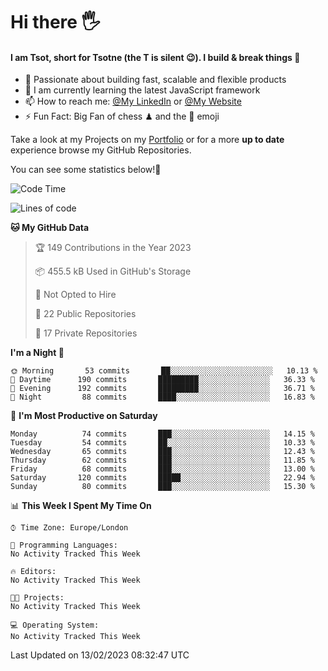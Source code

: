 # Hi there :raised_hand_with_fingers_splayed:
#### I am Tsot, short for Tsotne (the T is silent :wink:). I build & break things :space_invader:
- :telescope: Passionate about building fast, scalable and flexible products
- :seedling: I am currently learning the latest JavaScript framework 
- :mailbox: How to reach me: [@My LinkedIn](https://www.linkedin.com/in/tsotne-gvadzabia/) or [@My Website](https://tsotne.co.uk/contact)
- :zap: Fun Fact: Big Fan of chess ♟ and the 👾 emoji

Take a look at my Projects on my [Portfolio](https://tsotne.co.uk/) or for a more **up to date** experience browse my GitHub Repositories.

You can see some statistics below!:space_invader:
<!--START_SECTION:waka-->
![Code Time](http://img.shields.io/badge/Code%20Time-761%20hrs%202%20mins-blue)

![Lines of code](https://img.shields.io/badge/From%20Hello%20World%20I%27ve%20Written-666%20Thousand%20lines%20of%20code-blue)

**🐱 My GitHub Data** 

> 🏆 149 Contributions in the Year 2023
 > 
> 📦 455.5 kB Used in GitHub's Storage 
 > 
> 🚫 Not Opted to Hire
 > 
> 📜 22 Public Repositories 
 > 
> 🔑 17 Private Repositories  
 > 
**I'm a Night 🦉** 

```text
🌞 Morning       53 commits       ██░░░░░░░░░░░░░░░░░░░░░░░   10.13 % 
🌆 Daytime      190 commits       █████████░░░░░░░░░░░░░░░░   36.33 % 
🌃 Evening      192 commits       █████████░░░░░░░░░░░░░░░░   36.71 % 
🌙 Night         88 commits       ████░░░░░░░░░░░░░░░░░░░░░   16.83 % 

```
📅 **I'm Most Productive on Saturday** 

```text
Monday          74 commits       ███░░░░░░░░░░░░░░░░░░░░░░   14.15 % 
Tuesday         54 commits       ██░░░░░░░░░░░░░░░░░░░░░░░   10.33 % 
Wednesday       65 commits       ███░░░░░░░░░░░░░░░░░░░░░░   12.43 % 
Thursday        62 commits       ███░░░░░░░░░░░░░░░░░░░░░░   11.85 % 
Friday          68 commits       ███░░░░░░░░░░░░░░░░░░░░░░   13.00 % 
Saturday       120 commits       █████░░░░░░░░░░░░░░░░░░░░   22.94 % 
Sunday          80 commits       ███░░░░░░░░░░░░░░░░░░░░░░   15.30 % 

```


📊 **This Week I Spent My Time On** 

```text
⌚︎ Time Zone: Europe/London

💬 Programming Languages: 
No Activity Tracked This Week

🔥 Editors: 
No Activity Tracked This Week

🐱‍💻 Projects: 
No Activity Tracked This Week

💻 Operating System: 
No Activity Tracked This Week

```


 Last Updated on 13/02/2023 08:32:47 UTC
<!--END_SECTION:waka-->
